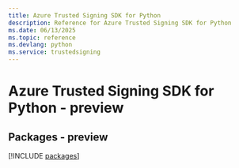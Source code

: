 ```yaml
---
title: Azure Trusted Signing SDK for Python
description: Reference for Azure Trusted Signing SDK for Python
ms.date: 06/13/2025
ms.topic: reference
ms.devlang: python
ms.service: trustedsigning
---
```

# Azure Trusted Signing SDK for Python - preview
## Packages - preview
[!INCLUDE [packages](trusted-signing-index.md)]